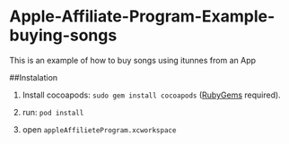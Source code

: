 # Apple-Affiliate-Program-Example-buying-songs

This is an example of how to buy songs using itunnes from an App 



##Instalation

1. Install cocoapods: ```sudo gem install cocoapods``` ([RubyGems](https://rubygems.org/pages/download) required).

2. run: ```pod install```

3. open `appleAffilieteProgram.xcworkspace` 
